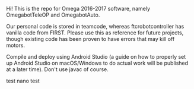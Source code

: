 Hi! This is the repo for Omega 2016-2017 software, namely OmegabotTeleOP and OmegabotAuto.

Our personal code is stored in teamcode, whereas ftcrobotcontroller has vanilla code from FIRST.
Please use this as reference for future projects, though existing code has been proven to have errors that may kill off motors.

Compile and deploy using Android Studio (a guide on how to properly set up Android Studio on macOS/Windows to do actual work will be published at a later time).
Don't use javac of course.

test nano test
